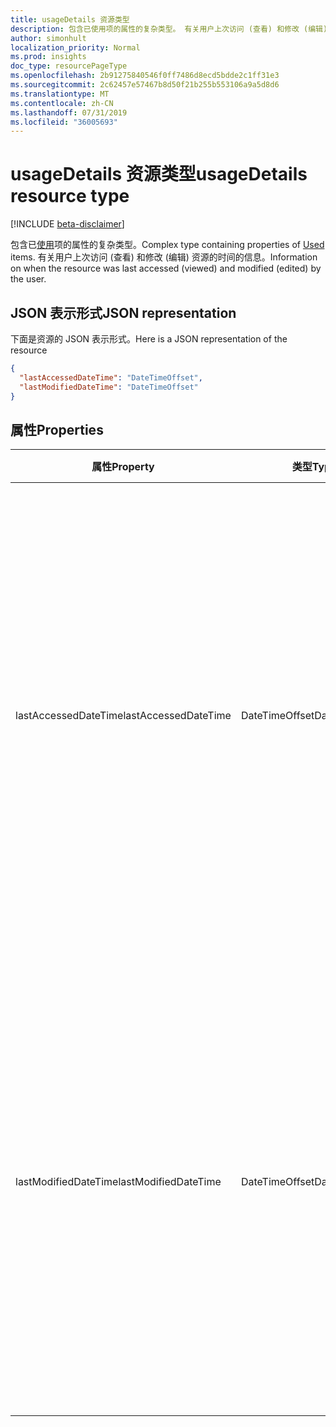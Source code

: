```yaml
---
title: usageDetails 资源类型
description: 包含已使用项的属性的复杂类型。 有关用户上次访问 (查看) 和修改 (编辑) 资源的时间的信息。
author: simonhult
localization_priority: Normal
ms.prod: insights
doc_type: resourcePageType
ms.openlocfilehash: 2b91275840546f0ff7486d8ecd5bdde2c1ff31e3
ms.sourcegitcommit: 2c62457e57467b8d50f21b255b553106a9a5d8d6
ms.translationtype: MT
ms.contentlocale: zh-CN
ms.lasthandoff: 07/31/2019
ms.locfileid: "36005693"
---
```

# <a name="usagedetails-resource-type"></a><span data-ttu-id="8cba2-104">usageDetails 资源类型</span><span class="sxs-lookup"><span data-stu-id="8cba2-104">usageDetails resource type</span></span>

[!INCLUDE [beta-disclaimer](../../includes/beta-disclaimer.md)]

<span data-ttu-id="8cba2-105">包含已[使用](insights-used.md)项的属性的复杂类型。</span><span class="sxs-lookup"><span data-stu-id="8cba2-105">Complex type containing properties of [Used](insights-used.md) items.</span></span> <span data-ttu-id="8cba2-106">有关用户上次访问 (查看) 和修改 (编辑) 资源的时间的信息。</span><span class="sxs-lookup"><span data-stu-id="8cba2-106">Information on when the resource was last accessed (viewed) and modified (edited) by the user.</span></span>

## <a name="json-representation"></a><span data-ttu-id="8cba2-107">JSON 表示形式</span><span class="sxs-lookup"><span data-stu-id="8cba2-107">JSON representation</span></span>

<span data-ttu-id="8cba2-108">下面是资源的 JSON 表示形式。</span><span class="sxs-lookup"><span data-stu-id="8cba2-108">Here is a JSON representation of the resource</span></span>

<!-- {
  "blockType": "resource",
  "optionalProperties": [

  ],
  "@odata.type": "microsoft.graph.usageDetails"
}-->

```json
{
  "lastAccessedDateTime": "DateTimeOffset",
  "lastModifiedDateTime": "DateTimeOffset"
}
```

## <a name="properties"></a><span data-ttu-id="8cba2-109">属性</span><span class="sxs-lookup"><span data-stu-id="8cba2-109">Properties</span></span>

| <span data-ttu-id="8cba2-110">属性</span><span class="sxs-lookup"><span data-stu-id="8cba2-110">Property</span></span>              | <span data-ttu-id="8cba2-111">类型</span><span class="sxs-lookup"><span data-stu-id="8cba2-111">Type</span></span>          | <span data-ttu-id="8cba2-112">说明</span><span class="sxs-lookup"><span data-stu-id="8cba2-112">Description</span></span>  |
| -------------         |---------------| -------------|
| <span data-ttu-id="8cba2-113">lastAccessedDateTime</span><span class="sxs-lookup"><span data-stu-id="8cba2-113">lastAccessedDateTime</span></span>                  | <span data-ttu-id="8cba2-114">DateTimeOffset</span><span class="sxs-lookup"><span data-stu-id="8cba2-114">DateTimeOffset</span></span>        | <span data-ttu-id="8cba2-115">用户上次访问该资源的日期和时间。</span><span class="sxs-lookup"><span data-stu-id="8cba2-115">The date and time the resource was last accessed by the user.</span></span> <span data-ttu-id="8cba2-116">时间戳表示使用 ISO 8601 格式的日期和时间信息，并且始终处于 UTC 时间。</span><span class="sxs-lookup"><span data-stu-id="8cba2-116">The timestamp represents date and time information using ISO 8601 format and is always in UTC time.</span></span> <span data-ttu-id="8cba2-117">例如，2014 年 1 月 1 日午夜 UTC 如下所示：`2014-01-01T00:00:00Z`。</span><span class="sxs-lookup"><span data-stu-id="8cba2-117">For example, midnight UTC on Jan 1, 2014 would look like this: `2014-01-01T00:00:00Z`.</span></span> <span data-ttu-id="8cba2-118">只读。</span><span class="sxs-lookup"><span data-stu-id="8cba2-118">Read-only.</span></span>                      |
| <span data-ttu-id="8cba2-119">lastModifiedDateTime</span><span class="sxs-lookup"><span data-stu-id="8cba2-119">lastModifiedDateTime</span></span>              | <span data-ttu-id="8cba2-120">DateTimeOffset</span><span class="sxs-lookup"><span data-stu-id="8cba2-120">DateTimeOffset</span></span>        | <span data-ttu-id="8cba2-121">用户上次修改资源的日期和时间。</span><span class="sxs-lookup"><span data-stu-id="8cba2-121">The date and time the resource was last modified by the user.</span></span> <span data-ttu-id="8cba2-122">时间戳表示使用 ISO 8601 格式的日期和时间信息，并且始终处于 UTC 时间。</span><span class="sxs-lookup"><span data-stu-id="8cba2-122">The timestamp represents date and time information using ISO 8601 format and is always in UTC time.</span></span> <span data-ttu-id="8cba2-123">例如，2014 年 1 月 1 日午夜 UTC 如下所示：`2014-01-01T00:00:00Z`。</span><span class="sxs-lookup"><span data-stu-id="8cba2-123">For example, midnight UTC on Jan 1, 2014 would look like this: `2014-01-01T00:00:00Z`.</span></span> <span data-ttu-id="8cba2-124">只读。</span><span class="sxs-lookup"><span data-stu-id="8cba2-124">Read-only.</span></span>       |
